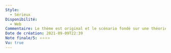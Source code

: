 ```yaml
---
Style:
  - Sérieux
Disponibilité:
  - Web
Commentaire: Le thème est original et le scénario fondé sur une théorie plus ou moins réelle. C'est sympa, pas très surprenant dans le déroulement. Quoique la morale est pas aussi polarisée qu'on pourrait le penser. L'image est belle, dynamique et bien cadrée.
Date de création: 2021-09-09T22:39
Note finale/5: ⭐⭐⭐⭐
Vu: true
---
```

